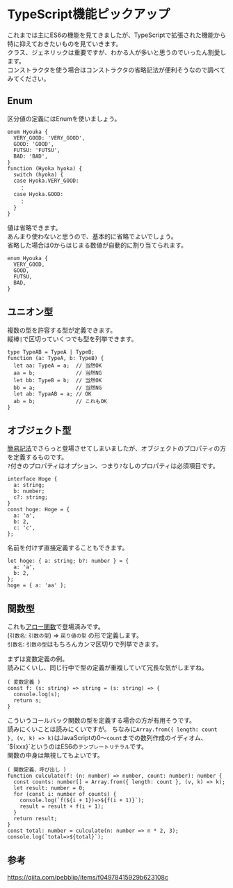 # TypeScript機能ピックアップ
これまでは主にES6の機能を見てきましたが、TypeScriptで拡張された機能から特に抑えておきたいものを見ていきます。  
クラス、ジェネリックは重要ですが、わかる人が多いと思うのでいったん割愛します。  
コンストラクタを使う場合はコンストラクタの省略記法が便利そうなので調べてみてください。

## Enum
区分値の定義にはEnumを使いましょう。
```
enum Hyouka {
  VERY_GOOD: 'VERY_GOOD',
  GOOD: 'GOOD',
  FUTSU: 'FUTSU',
  BAD: 'BAD',
}
function (Hyoka hyoka) {
  switch (hyoka) {
  case Hyoka.VERY_GOOD:
    ：
  case Hyoka.GOOD:
    ：
  }
}
```
値は省略できます。  
あんまり使わないと思うので、基本的に省略でよいでしょう。  
省略した場合は0からはじまる数値が自動的に割り当てられます。
```
enum Hyouka {
  VERY_GOOD,
  GOOD,
  FUTSU,
  BAD,
}
```

## ユニオン型
複数の型を許容する型が定義できます。  
縦棒`|`で区切っていくつでも型を列挙できます。
```
type TypeAB = TypeA | TypeB;
function (a: TypeA, b: TypeB) {
  let aa: TypeA = a;  // 当然OK
  aa = b;             // 当然NG
  let bb: TypeB = b;  // 当然OK
  bb = a;             // 当然NG
  let ab: TypaAB = a; // OK
  ab = b;             // これもOK
}
```

## オブジェクト型
[簡易記法](docs/lesson04/03_shorthand-expression.md)でさらっと登場させてしまいましたが、オブジェクトのプロパティの方を定義するものです。  
`?`付きのプロパティはオプション、つまり`?`なしのプロパティは必須項目です。
```
interface Hoge {
  a: string;
  b: number;
  c?: string;
}
const hoge: Hoge = {
  a: 'a',
  b: 2,
  c: 'c',
};
```
名前を付けず直接定義することもできます。
```
let hoge: { a: string; b?: number } = {
  a: 'a',
  b: 2,
};
hoge = { a: 'aa' };
```

## 関数型
これも[アロー関数](docs/lesson04/02_arrow-function.md)で登場済みです。  
(`引数名`: `引数の型`) => `戻り値の型`
の形で定義します。  
`引数名`: `引数の型`はもちろんカンマ区切りで列挙できます。

まずは変数定義の例。  
読みにくいし、同じ行中で型の定義が重複していて冗長な気がしますね。  
```
( 変数定義 )
const f: (s: string) => string = (s: string) => {
  console.log(s);
  return s;
}
```
こういうコールバック関数の型を定義する場合の方が有用そうです。  
読みにくいことは読みにくいですが。
ちなみに`Array.from({ length: count }, (v, k) => k)`はJavaScriptの0〜`count`までの数列作成のイディオム、\`${xxx}\`というのはES6の`テンプレートリテラル`です。  
関数の中身は無視してもよいです。
```
( 関数定義、呼び出し )
function culculate(f: (n: number) => number, count: number): number {
  const counts: number[] = Array.from({ length: count }, (v, k) => k);
  let result: number = 0;
  for (const i: number of counts) {
    console.log(`f(${i + 1})=>${f(i + 1)}`);
    result = result + f(i + 1);
  }
  return result;
}
const total: number = culculate(n: number => n * 2, 3);
console.log(`total=>${total}`);
```

## 参考
https://qiita.com/pebblip/items/f04978415929b623108c
